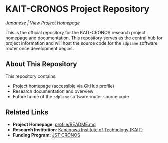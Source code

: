 # KAIT-CRONOS Project Repository

*[Japanese](README_ja.md) | [View Project Homepage](profile/README.md)*

This is the official repository for the KAIT-CRONOS research project homepage and documentation. This repository serves as the central hub for project information and will host the source code for the `sdplane` software router once development begins.

## About This Repository

This repository contains:
- Project homepage (accessible via GitHub profile)
- Research documentation and overview
- Future home of the `sdplane` software router source code

## Related Links

- **Project Homepage**: [profile/README.md](profile/README.md)
- **Research Institution**: [Kanagawa Institute of Technology (KAIT)](https://www.kait.jp/)
- **Funding Program**: [JST CRONOS](https://www.jst.go.jp/kisoken/cronos/overview/index.html)

